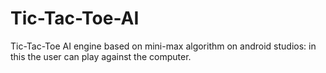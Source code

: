 # Tic-Tac-Toe-AI
Tic-Tac-Toe AI engine based on mini-max algorithm on android studios: in this the user can play against the computer.
